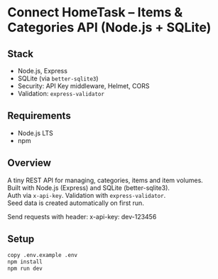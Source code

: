 # Connect HomeTask – Items & Categories API (Node.js + SQLite)

## Stack
- Node.js, Express
- SQLite (via `better-sqlite3`)
- Security: API Key middleware, Helmet, CORS
- Validation: `express-validator`

## Requirements
- Node.js LTS
- npm

## Overview
A tiny REST API for managing, categories, items and item volumes.  
Built with Node.js (Express) and SQLite (better-sqlite3).  
Auth via `x-api-key`. Validation with `express-validator`.  
Seed data is created automatically on first run.

Send requests with header: x-api-key: dev-123456

## Setup
```bash
copy .env.example .env
npm install
npm run dev
